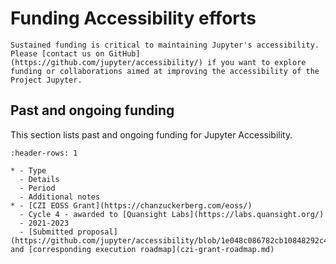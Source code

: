 # Funding Accessibility efforts

```{note}
Sustained funding is critical to maintaining Jupyter's accessibility.
Please [contact us on GitHub](https://github.com/jupyter/accessibility/) if you want to explore funding or collaborations aimed at improving the accessibility of the Project Jupyter.
```

## Past and ongoing funding

This section lists past and ongoing funding for Jupyter Accessibility.

```{list-table} Jupyter Accessibility funding
:header-rows: 1

* - Type
  - Details
  - Period
  - Additional notes
* - [CZI EOSS Grant](https://chanzuckerberg.com/eoss/)
  - Cycle 4 - awarded to [Quansight Labs](https://labs.quansight.org/)
  - 2021-2023
  - [Submitted proposal](https://github.com/jupyter/accessibility/blob/1e048c086782cb10848292c4befbe09019853f96/docs/funding/Inclusive_and_Accessible_Scientific_Computing_in_Jupyter_Ecosystem_SUBMITTED_PROPOSAL.pdf) and [corresponding execution roadmap](czi-grant-roadmap.md)
```
